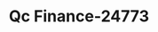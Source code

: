 ---
f_zip-code: 84302
f_state-code: UT
title: Qc Finance-24773
f_phone: 435-723-6093
f_city-only: Brigham City
f_address: 948 W 1150 S Ste 3 Brigham City
f_location-unique-id: '24773'
slug: qc-finance-24773
updated-on: '2024-05-30T13:46:58.046Z'
created-on: '2024-05-30T13:36:59.803Z'
published-on: '2024-05-30T13:54:32.469Z'
f_city-state: cms/city/brigham-city-ut.md
f_company: cms/company/qc-finance.md
f_state: cms/state/utah.md
layout: '[payday-loan].html'
tags: payday-loan
---